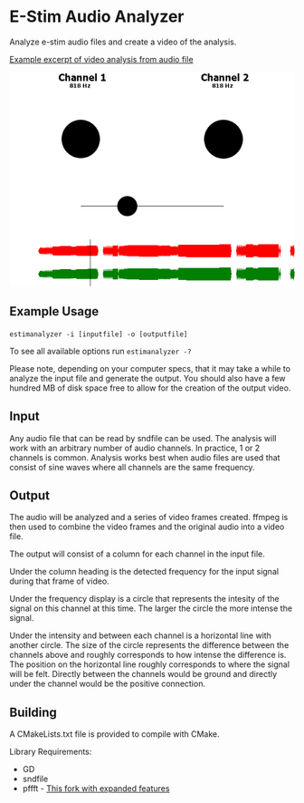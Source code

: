 # E-Stim Audio Analyzer
Analyze e-stim audio files and create a video of the analysis.

[Example excerpt of video analysis from audio file](https://github.com/astoniab/estimanalyzer/raw/main/media/example1.mp4)

![Single frame from analysis video](https://github.com/astoniab/estimanalyzer/raw/main/media/example1.png)

## Example Usage
`estimanalyzer -i [inputfile] -o [outputfile]`

To see all available options run
`estimanalyzer -?`

Please note, depending on your computer specs, that it may take a while to analyze the input file and generate the output.  You should also have a few hundred MB of disk space free to allow for the creation of the output video.

## Input
Any audio file that can be read by sndfile can be used.  The analysis will work with an arbitrary number of audio channels.  In practice, 1 or 2 channels is common.  Analysis works best when audio files are used that consist of sine waves where all channels are the same frequency.

## Output
The audio will be analyzed and a series of video frames created.  ffmpeg is then used to combine the video frames and the original audio into a video file.

The output will consist of a column for each channel in the input file.

Under the column heading is the detected frequency for the input signal during that frame of video.

Under the frequency display is a circle that represents the intesity of the signal on this channel at this time.  The larger the circle the more intense the signal.

Under the intensity and between each channel is a horizontal line with another circle.  The size of the circle represents the difference between the channels above and roughly corresponds to how intense the difference is.  The position on the horizontal line roughly corresponds to where the signal will be felt.  Directly between the channels would be ground and directly under the channel would be the positive connection.

## Building
A CMakeLists.txt file is provided to compile with CMake.

Library Requirements:
- GD
- sndfile
- pffft - [This fork with expanded features](https://github.com/marton78/pffft)
